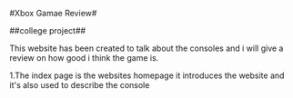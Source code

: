 #Xbox Gamae Review#

##college project##

This website has been created to talk about the consoles and i will give a review on how good i think the game is.

1.The index page is the websites homepage it introduces the website and it's also used to describe the console
